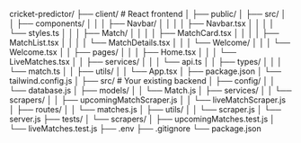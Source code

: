 cricket-predictor/
├── client/                         # React frontend
│   ├── public/
│   ├── src/
│   │   ├── components/
│   │   │   ├── Navbar/
│   │   │   │   ├── Navbar.tsx
│   │   │   │   └── styles.ts
│   │   │   ├── Match/
│   │   │   │   ├── MatchCard.tsx
│   │   │   │   ├── MatchList.tsx
│   │   │   │   └── MatchDetails.tsx
│   │   │   └── Welcome/
│   │   │       └── Welcome.tsx
│   │   ├── pages/
│   │   │   ├── Home.tsx
│   │   │   └── LiveMatches.tsx
│   │   ├── services/
│   │   │   └── api.ts
│   │   ├── types/
│   │   │   └── match.ts
│   │   ├── utils/
│   │   └── App.tsx
│   ├── package.json
│   └── tailwind.config.js
│
├── src/                           # Your existing backend
│   ├── config/
│   │   └── database.js
│   ├── models/
│   │   └── Match.js
│   ├── services/
│   │   └── scrapers/
│   │       ├── upcomingMatchScraper.js
│   │       └── liveMatchScraper.js
│   ├── routes/
│   │   └── matches.js
│   ├── utils/
│   │   └── scraper.js
│   └── server.js
├── tests/
│   └── scrapers/
│       ├── upcomingMatches.test.js
│       └── liveMatches.test.js
├── .env
├── .gitignore
└── package.json
